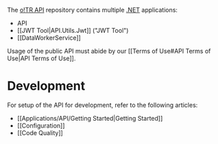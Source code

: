 The [o!TR API](https://github.com/osu-tournament-rating/otr-api) repository contains multiple [.NET](https://learn.microsoft.com/en-us/dotnet/) applications:
- API
- [[JWT Tool|API.Utils.Jwt]] ("JWT Tool")
- [[DataWorkerService]]

Usage of the public API must abide by our [[Terms of Use#API Terms of Use|API Terms of Use]].

# Development

For setup of the API for development, refer to the following articles:

- [[Applications/API/Getting Started|Getting Started]]
- [[Configuration]]
- [[Code Quality]]
